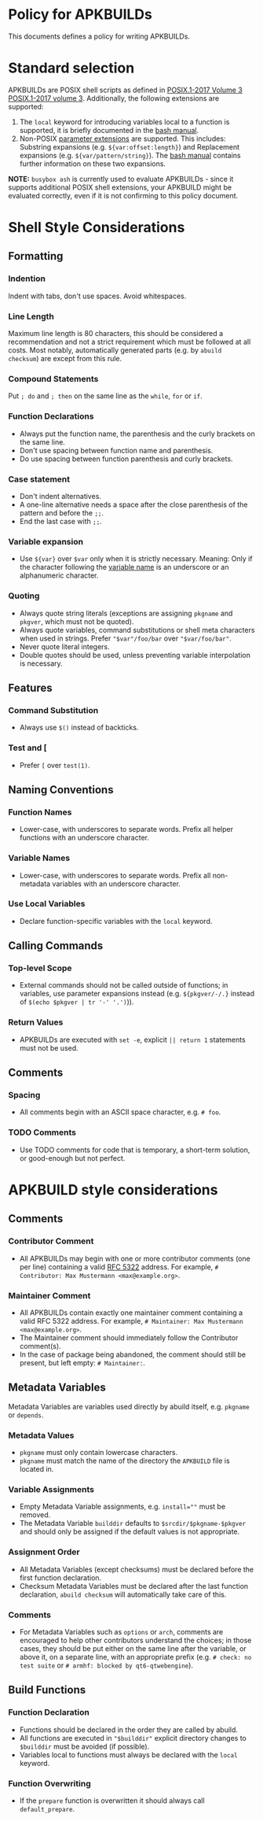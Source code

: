 # Policy for APKBUILDs

This documents defines a policy for writing APKBUILDs.

# Standard selection

APKBUILDs are POSIX shell scripts as defined in [POSIX.1-2017 Volume 3]
[POSIX.1-2017 volume 3]. Additionally, the following extensions are
supported:

1. The `local` keyword for introducing variables local to a function is
   supported, it is briefly documented in the [bash manual][bash functions].
2. Non-POSIX [parameter extensions][POSIX.1-2017 parameter expansion]
   are supported.  This includes: Substring expansions (e.g.
   `${var:offset:length}`) and Replacement expansions (e.g.
   `${var/pattern/string}`). The [bash manual][bash expansion]
   contains further information on these two expansions.

**NOTE:** `busybox ash` is currently used to evaluate APKBUILDs - since it
supports additional POSIX shell extensions, your APKBUILD might be
evaluated correctly, even if it is not confirming to this policy
document.

# Shell Style Considerations

<!--
This should be in conformance with most existing APKBUILDs
Structure and content inspired by Google Shell Style Guide.
-->

## Formatting

### Indention

Indent with tabs, don't use spaces. Avoid whitespaces.

### Line Length

Maximum line length is 80 characters, this should be considered a
recommendation and not a strict requirement which must be followed at
all costs. Most notably, automatically generated parts (e.g. by `abuild
checksum`) are except from this rule.

### Compound Statements

Put `; do` and `; then` on the same line as the `while`, `for` or `if`.

### Function Declarations

* Always put the function name, the parenthesis and the curly brackets
  on the same line.
* Don't use spacing between function name and parenthesis.
* Do use spacing between function parenthesis and curly brackets.

### Case statement

* Don't indent alternatives.
* A one-line alternative needs a space after the close parenthesis of the pattern and before the `;;`.
* End the last case with `;;`.

### Variable expansion

* Use `${var}` over `$var` only when it is strictly necessary. Meaning:
  Only if the character following the [variable name][POSIX.1-2017 definition name]
  is an underscore or an alphanumeric character.

### Quoting

* Always quote string literals (exceptions are assigning `pkgname` and
  `pkgver`, which must not be quoted).
* Always quote variables, command substitutions or shell meta characters
  when used in strings. Prefer `"$var"/foo/bar` over `"$var/foo/bar"`.
* Never quote literal integers.
* Double quotes should be used, unless preventing variable interpolation
  is necessary.

## Features

### Command Substitution

* Always use `$()` instead of backticks.

### Test and [

* Prefer `[` over `test(1)`.

## Naming Conventions

### Function Names

* Lower-case, with underscores to separate words. Prefix all helper
  functions with an underscore character.

### Variable Names

* Lower-case, with underscores to separate words. Prefix all
  non-metadata variables with an underscore character.

### Use Local Variables

*  Declare function-specific variables with the `local` keyword.

## Calling Commands

### Top-level Scope

* External commands should not be called outside of functions;
  in variables, use parameter expansions instead
  (e.g. `${pkgver/-/.}` instead of `$(echo $pkgver | tr '-' '.')`)).

### Return Values

* APKBUILDs are executed with `set -e`, explicit `|| return 1`
  statements must not be used.

## Comments

### Spacing

* All comments begin with an ASCII space character, e.g. `# foo`.

### TODO Comments

* Use TODO comments for code that is temporary, a short-term solution,
  or good-enough but not perfect.

# APKBUILD style considerations

<!--
This section attempts to document policies enforced by the linter from
atools <https://github.com/maxice8/atools>, newapkbuild and existing
APKBUILDs.
-->

## Comments

### Contributor Comment

* All APKBUILDs may begin with one or more contributor comments (one per
  line) containing a valid [RFC 5322][RFC 5322] address. For example,
  `# Contributor: Max Mustermann <max@example.org>`.

### Maintainer Comment

* All APKBUILDs contain exactly one maintainer comment containing a
  valid RFC 5322 address. For example, `# Maintainer: Max Mustermann
  <max@example.org>`.
* The Maintainer comment should immediately follow the Contributor comment(s).
* In the case of package being abandoned, the comment should still be present,
  but left empty: `# Maintainer:`.

## Metadata Variables

Metadata Variables are variables used directly by abuild itself, e.g. `pkgname` or `depends`.

### Metadata Values

* `pkgname` must only contain lowercase characters.
* `pkgname` must match the name of the directory the `APKBUILD` file is located in.

### Variable Assignments

* Empty Metadata Variable assignments, e.g. `install=""` must be removed.
* The Metadata Variable `builddir` defaults to `$srcdir/$pkgname-$pkgver`
  and should only be assigned if the default values is not appropriate.

### Assignment Order

* All Metadata Variables (except checksums) must be declared before the
  first function declaration.
* Checksum Metadata Variables must be declared after the last function
  declaration, `abuild checksum` will automatically take care of this.

### Comments

* For Metadata Variables such as `options` or `arch`,
  comments are encouraged to help other contributors understand the choices;
  in those cases, they should be put either on the same line after the variable,
  or above it, on a separate line, with an appropriate prefix
  (e.g. `# check: no test suite` or `# armhf: blocked by qt6-qtwebengine`).

## Build Functions

### Function Declaration

* Functions should be declared in the order they are called by abuild.
* All functions are executed in `"$builddir"` explicit directory changes
  to `$builddir` must be avoided (if possible).
* Variables local to functions must always be declared with the `local`
  keyword.

### Function Overwriting

* If the `prepare` function is overwritten it should always call
  `default_prepare`.

[POSIX.1-2017 volume 3]: https://pubs.opengroup.org/onlinepubs/9699919799/idx/xcu.html
[POSIX.1-2017 parameter expansion]: https://pubs.opengroup.org/onlinepubs/9699919799/utilities/V3_chap02.html#tag_18_06_02
[POSIX.1-2017 definition name]: https://pubs.opengroup.org/onlinepubs/9699919799/basedefs/V1_chap03.html#tag_03_235
[bash functions]: https://www.gnu.org/software/bash/manual/bash.html#Shell-Functions
[bash expansion]: https://www.gnu.org/software/bash/manual/bash.html#Shell-Parameter-Expansion
[RFC 5322]: https://tools.ietf.org/html/rfc5322
